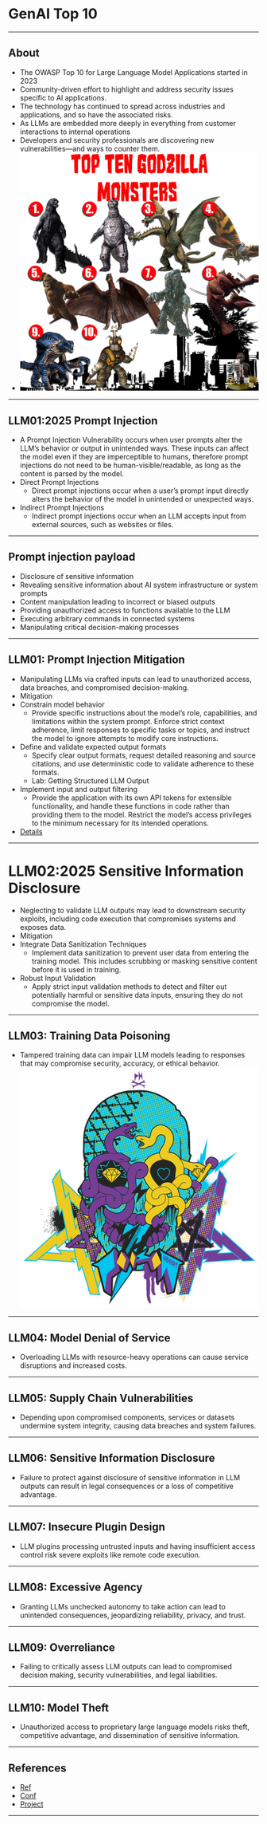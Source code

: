 # GenAI Top 10

---

## About

* The OWASP Top 10 for Large Language Model Applications started in 2023
* Community-driven effort to highlight and address security issues specific to AI applications. 
* The technology has continued to spread across industries and applications, and so have the associated risks. 
* As LLMs are embedded more deeply in everything from customer interactions to internal operations
* Developers and security professionals are discovering new vulnerabilities—and ways to counter them.
* ![](../images/openverse-42645941185_30884891c2_b.jpg)

---

## LLM01:2025 Prompt Injection
* A Prompt Injection Vulnerability occurs when user prompts alter the LLM’s behavior or output in unintended ways. These inputs can affect the model even if they are imperceptible to humans, therefore prompt injections do not need to be human-visible/readable, as long as the content is parsed by the model.
* Direct Prompt Injections
  * Direct prompt injections occur when a user’s prompt input directly alters the behavior of the model in unintended or unexpected ways.
* Indirect Prompt Injections
  * Indirect prompt injections occur when an LLM accepts input from external sources, such as websites or files.

---

## Prompt injection payload
* Disclosure of sensitive information
* Revealing sensitive information about AI system infrastructure or system prompts
* Content manipulation leading to incorrect or biased outputs
* Providing unauthorized access to functions available to the LLM
* Executing arbitrary commands in connected systems
* Manipulating critical decision-making processes

---

## LLM01: Prompt Injection Mitigation
* Manipulating LLMs via crafted inputs can lead to unauthorized access, data breaches, and compromised decision-making.
* Mitigation
* Constrain model behavior
  * Provide specific instructions about the model’s role, capabilities, and limitations within the system prompt. Enforce strict context adherence, limit responses to specific tasks or topics, and instruct the model to ignore attempts to modify core instructions.
* Define and validate expected output formats
  * Specify clear output formats, request detailed reasoning and source citations, and use deterministic code to validate adherence to these formats.
  * Lab: Getting Structured LLM Output
* Implement input and output filtering
  * Provide the application with its own API tokens for extensible functionality, and handle these functions in code rather than providing them to the model. Restrict the model’s access privileges to the minimum necessary for its intended operations.
* [Details](https://genai.owasp.org/llmrisk/llm01-prompt-injection/)
---

# LLM02:2025 Sensitive Information Disclosure
* Neglecting to validate LLM outputs may lead to downstream security exploits, including code execution that compromises systems and exposes data.
* Mitigation
* Integrate Data Sanitization Techniques
  * Implement data sanitization to prevent user data from entering the training model. This includes scrubbing or masking sensitive content before it is used in training. 
* Robust Input Validation
  * Apply strict input validation methods to detect and filter out potentially harmful or sensitive data inputs, ensuring they do not compromise the model.

---

## LLM03: Training Data Poisoning
* Tampered training data can impair LLM models leading to responses that may compromise security, accuracy, or ethical behavior.
![](../images/openverse-1397376024_dcb6ee9ebf.jpg)
---


## LLM04: Model Denial of Service
* Overloading LLMs with resource-heavy operations can cause service disruptions and increased costs.
---


## LLM05: Supply Chain Vulnerabilities
* Depending upon compromised components, services or datasets undermine system integrity, causing data breaches and system failures.
---


## LLM06: Sensitive Information Disclosure
* Failure to protect against disclosure of sensitive information in LLM outputs can result in legal consequences or a loss of competitive advantage.
---


## LLM07: Insecure Plugin Design
* LLM plugins processing untrusted inputs and having insufficient access control risk severe exploits like remote code execution.
---

## LLM08: Excessive Agency
* Granting LLMs unchecked autonomy to take action can lead to unintended consequences, jeopardizing reliability, privacy, and trust.
---

## LLM09: Overreliance
* Failing to critically assess LLM outputs can lead to compromised decision making, security vulnerabilities, and legal liabilities.
---


## LLM10: Model Theft
* Unauthorized access to proprietary large language models risks theft, competitive advantage, and dissemination of sensitive information.
---

## References
* [Ref](https://owasp.org/www-project-top-10-for-large-language-model-applications/)
* [Conf](https://genai.owasp.org/)
* [Project](https://genai.owasp.org/llm-top-10/)

---

